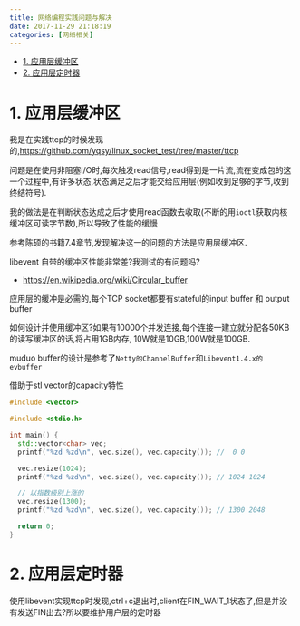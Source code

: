 ```yaml
---
title: 网络编程实践问题与解决
date: 2017-11-29 21:18:19
categories: [网络相关]
---
```


<!-- TOC -->

- [1. 应用层缓冲区](#1-应用层缓冲区)
- [2. 应用层定时器](#2-应用层定时器)

<!-- /TOC -->

<a id="markdown-1-应用层缓冲区" name="1-应用层缓冲区"></a>
# 1. 应用层缓冲区

我是在实践ttcp的时候发现的,https://github.com/yqsy/linux_socket_test/tree/master/ttcp

问题是在使用非阻塞I/O时,每次触发read信号,read得到是一片流,流在变成包的这一个过程中,有许多状态,状态满足之后才能交给应用层(例如收到足够的字节,收到终结符号).

我的做法是在判断状态达成之后才使用read函数去收取(不断的用`ioctl`获取内核缓冲区可读字节数),所以导致了性能的缓慢

参考陈硕的书籍7.4章节,发现解决这一的问题的方法是应用层缓冲区.

libevent 自带的缓冲区性能非常差?我测试的有问题吗?

* https://en.wikipedia.org/wiki/Circular_buffer


应用层的缓冲是必需的,每个TCP socket都要有stateful的input buffer 和 output buffer

如何设计并使用缓冲区?如果有10000个并发连接,每个连接一建立就分配各50KB的读写缓冲区的话,将占用1GB内存, 10W就是10GB,100W就是100GB.

muduo buffer的设计是参考了`Netty的ChannelBuffer`和`Libevent1.4.x的evbuffer`

借助于stl vector的capacity特性

```c++
#include <vector>

#include <stdio.h>

int main() {
  std::vector<char> vec;
  printf("%zd %zd\n", vec.size(), vec.capacity()); //  0 0

  vec.resize(1024);
  printf("%zd %zd\n", vec.size(), vec.capacity()); // 1024 1024

  // 以指数级别上涨的
  vec.resize(1300);
  printf("%zd %zd\n", vec.size(), vec.capacity()); // 1300 2048

  return 0;
}
```

<a id="markdown-2-应用层定时器" name="2-应用层定时器"></a>
# 2. 应用层定时器

使用libevent实现ttcp时发现,ctrl+c退出时,client在FIN_WAIT_1状态了,但是并没有发送FIN出去?所以要维护用户层的定时器
